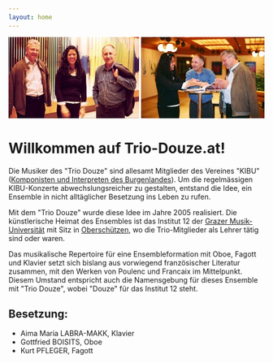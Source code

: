 ```yaml
---
layout: home
---
```


![Trio](/assets/trio1.jpg)
![Trio](/assets/trio2.jpg)


# Willkommen auf Trio-Douze.at!

Die Musiker des "Trio Douze" sind allesamt Mitglieder des Vereines "KIBU" ([Komponisten und Interpreten des Burgenlandes](http://www.kibu.net/)). Um die regelmässigen KIBU-Konzerte abwechslungsreicher zu gestalten, entstand die Idee, ein Ensemble in nicht alltäglicher Besetzung ins Leben zu rufen.

Mit dem "Trio Douze" wurde diese Idee im Jahre 2005 realisiert. Die künstlerische Heimat des Ensembles ist das Institut 12 der [Grazer Musik-Universität](http://www.kug.ac.at/) mit Sitz in [Oberschützen](http://www.kug.ac.at/oberschuetzen), wo die Trio-Mitglieder als Lehrer tätig sind oder waren.

Das musikalische Repertoire für eine Ensembleformation mit Oboe, Fagott und Klavier setzt sich bislang aus vorwiegend französischer Literatur zusammen, mit den Werken von Poulenc und Francaix im Mittelpunkt. Diesem Umstand entspricht auch die Namensgebung für dieses Ensemble mit "Trio Douze", wobei "Douze" für das Institut 12 steht.

## Besetzung:

* Aima Maria LABRA-MAKK, Klavier
* Gottfried BOISITS, Oboe
* Kurt PFLEGER, Fagott